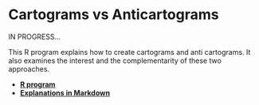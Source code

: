 # Cartograms vs Anticartograms


IN PROGRESS...


This R program explains how to create cartograms and anti cartograms. It also examines the interest and the complementarity of these two approaches.

* [**R program**](https://github.com/neocarto/anticartogram/blob/master/pgm.R)
* [**Explanations in Markdown**](https://neocarto.github.io/anticartogram/howto.Rmd)